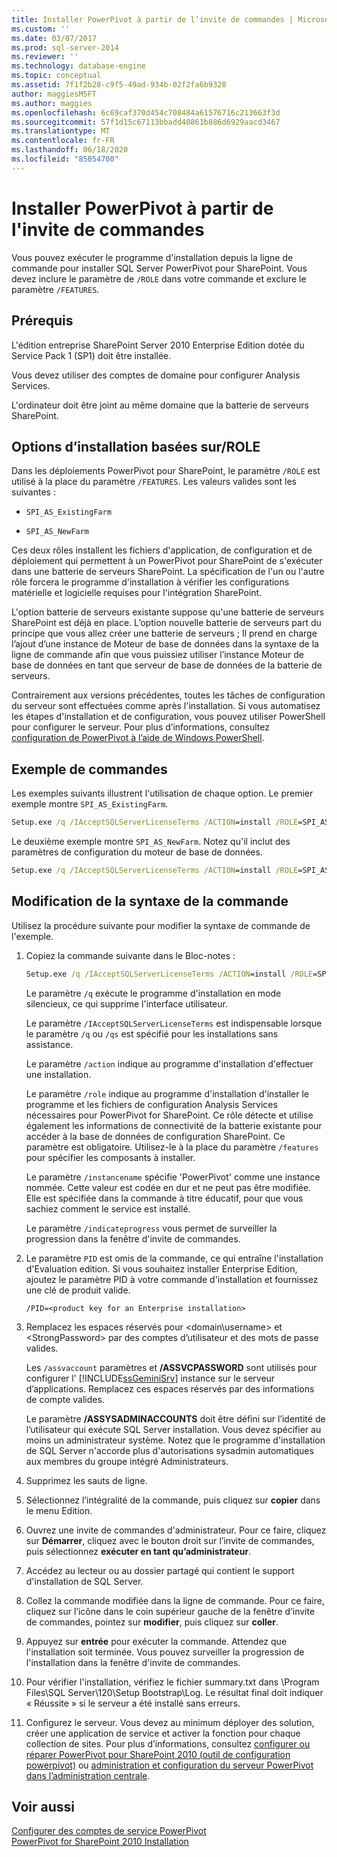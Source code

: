 ```yaml
---
title: Installer PowerPivot à partir de l’invite de commandes | Microsoft Docs
ms.custom: ''
ms.date: 03/07/2017
ms.prod: sql-server-2014
ms.reviewer: ''
ms.technology: database-engine
ms.topic: conceptual
ms.assetid: 7f1f2b28-c9f5-49ad-934b-02f2fa6b9328
author: maggiesMSFT
ms.author: maggies
ms.openlocfilehash: 6c69caf370d454c708484a61576716c213663f3d
ms.sourcegitcommit: 57f1d15c67113bbadd40861b886d6929aacd3467
ms.translationtype: MT
ms.contentlocale: fr-FR
ms.lasthandoff: 06/18/2020
ms.locfileid: "85054700"
---
```

# <a name="install-powerpivot-from-the-command-prompt"></a>Installer PowerPivot à partir de l'invite de commandes
  Vous pouvez exécuter le programme d'installation depuis la ligne de commande pour installer SQL Server PowerPivot pour SharePoint. Vous devez inclure le paramètre de `/ROLE` dans votre commande et exclure le paramètre `/FEATURES`.  
  
## <a name="prerequisites"></a>Prérequis  
 L'édition entreprise SharePoint Server 2010 Enterprise Edition dotée du Service Pack 1 (SP1) doit être installée.  
  
 Vous devez utiliser des comptes de domaine pour configurer Analysis Services.  
  
 L'ordinateur doit être joint au même domaine que la batterie de serveurs SharePoint.  
  
##  <a name="role-based-installation-options"></a><a name="Commands"></a>Options d’installation basées sur/ROLE  
 Dans les déploiements PowerPivot pour SharePoint, le paramètre `/ROLE` est utilisé à la place du paramètre `/FEATURES`. Les valeurs valides sont les suivantes :  
  
-   `SPI_AS_ExistingFarm`  
  
-   `SPI_AS_NewFarm`  
  
 Ces deux rôles installent les fichiers d'application, de configuration et de déploiement qui permettent à un PowerPivot pour SharePoint de s'exécuter dans une batterie de serveurs SharePoint. La spécification de l'un ou l'autre rôle forcera le programme d'installation à vérifier les configurations matérielle et logicielle requises pour l'intégration SharePoint.  
  
 L'option batterie de serveurs existante suppose qu'une batterie de serveurs SharePoint est déjà en place. L’option nouvelle batterie de serveurs part du principe que vous allez créer une batterie de serveurs ; Il prend en charge l’ajout d’une instance de Moteur de base de données dans la syntaxe de la ligne de commande afin que vous puissiez utiliser l’instance Moteur de base de données en tant que serveur de base de données de la batterie de serveurs.  
  
 Contrairement aux versions précédentes, toutes les tâches de configuration du serveur sont effectuées comme après l'installation. Si vous automatisez les étapes d'installation et de configuration, vous pouvez utiliser PowerShell pour configurer le serveur. Pour plus d’informations, consultez [configuration de PowerPivot à l’aide de Windows PowerShell](https://docs.microsoft.com/analysis-services/power-pivot-sharepoint/power-pivot-configuration-using-windows-powershell).  
  
## <a name="example-commands"></a>Exemple de commandes  
 Les exemples suivants illustrent l'utilisation de chaque option. Le premier exemple montre `SPI_AS_ExistingFarm`.  
  
```cmd
Setup.exe /q /IAcceptSQLServerLicenseTerms /ACTION=install /ROLE=SPI_AS_ExistingFarm /INSTANCENAME=PowerPivot /INDICATEPROGRESS/ASSVCACCOUNT=<DomainName\UserName> /ASSVCPASSWORD=<StrongPassword> /ASSYSADMINACCOUNTS=<DomainName\UserName>   
```  
  
 Le deuxième exemple montre `SPI_AS_NewFarm`. Notez qu'il inclut des paramètres de configuration du moteur de base de données.  
  
```cmd
Setup.exe /q /IAcceptSQLServerLicenseTerms /ACTION=install /ROLE=SPI_AS_NewFarm /INSTANCENAME=PowerPivot /INDICATEPROGRESS/SQLSVCACCOUNT=<DomainName\UserName> /SQLSVCPASSWORD=<StrongPassword> /SQLSYSADMINACCOUNTS=<DomainName\UserName> /AGTSVCACCOUNT=<DomainName\UserName> /AGTSVCPASSWORD=<StrongPassword> /ASSVCACCOUNT=<DomainName\UserName> /ASSVCPASSWORD=<StrongPassword> /ASSYSADMINACCOUNTS=<DomainName\UserName>   
```  
  
##  <a name="modifying-the-command-syntax"></a><a name="Join"></a>Modification de la syntaxe de la commande  
 Utilisez la procédure suivante pour modifier la syntaxe de commande de l'exemple.  
  
1.  Copiez la commande suivante dans le Bloc-notes :  
  
    ```cmd
    Setup.exe /q /IAcceptSQLServerLicenseTerms /ACTION=install /ROLE=SPI_AS_ExistingFarm /INSTANCENAME=PowerPivot /INDICATEPROGRESS/ASSVCACCOUNT=<DomainName\UserName> /ASSVCPASSWORD=<StrongPassword> /ASSYSADMINACCOUNTS=<DomainName\UserName>   
    ```  
  
     Le paramètre `/q` exécute le programme d'installation en mode silencieux, ce qui supprime l'interface utilisateur.  
  
     Le paramètre `/IAcceptSQLServerLicenseTerms` est indispensable lorsque le paramètre `/q` ou `/qs` est spécifié pour les installations sans assistance.  
  
     Le paramètre `/action` indique au programme d'installation d'effectuer une installation.  
  
     Le paramètre `/role` indique au programme d'installation d'installer le programme et les fichiers de configuration Analysis Services nécessaires pour PowerPivot for SharePoint. Ce rôle détecte et utilise également les informations de connectivité de la batterie existante pour accéder à la base de données de configuration SharePoint. Ce paramètre est obligatoire. Utilisez-le à la place du paramètre `/features` pour spécifier les composants à installer.  
  
     Le paramètre `/instancename` spécifie 'PowerPivot' comme une instance nommée. Cette valeur est codée en dur et ne peut pas être modifiée. Elle est spécifiée dans la commande à titre éducatif, pour que vous sachiez comment le service est installé.  
  
     Le paramètre `/indicateprogress` vous permet de surveiller la progression dans la fenêtre d'invite de commandes.  
  
2.  Le paramètre `PID` est omis de la commande, ce qui entraîne l'installation d'Evaluation edition. Si vous souhaitez installer Enterprise Edition, ajoutez le paramètre PID à votre commande d'installation et fournissez une clé de produit valide.  
  
    ```  
    /PID=<product key for an Enterprise installation>  
    ```  
  
3.  Remplacez les espaces réservés pour \<domain\username> et \<StrongPassword> par des comptes d’utilisateur et des mots de passe valides.  
  
     Les `/assvaccount` paramètres et **/ASSVCPASSWORD** sont utilisés pour configurer l' [!INCLUDE[ssGeminiSrv](../../includes/ssgeminisrv-md.md)] instance sur le serveur d’applications. Remplacez ces espaces réservés par des informations de compte valides.  
  
     Le paramètre **/ASSYSADMINACCOUNTS** doit être défini sur l’identité de l’utilisateur qui exécute SQL Server installation. Vous devez spécifier au moins un administrateur système. Notez que le programme d'installation de SQL Server n'accorde plus d'autorisations sysadmin automatiques aux membres du groupe intégré Administrateurs.  
  
4.  Supprimez les sauts de ligne.  
  
5.  Sélectionnez l’intégralité de la commande, puis cliquez sur **copier** dans le menu Edition.  
  
6.  Ouvrez une invite de commandes d'administrateur. Pour ce faire, cliquez sur **Démarrer**, cliquez avec le bouton droit sur l’invite de commandes, puis sélectionnez **exécuter en tant qu’administrateur**.  
  
7.  Accédez au lecteur ou au dossier partagé qui contient le support d'installation de SQL Server.  
  
8.  Collez la commande modifiée dans la ligne de commande. Pour ce faire, cliquez sur l’icône dans le coin supérieur gauche de la fenêtre d’invite de commandes, pointez sur **modifier**, puis cliquez sur **coller**.  
  
9. Appuyez sur **entrée** pour exécuter la commande. Attendez que l'installation soit terminée. Vous pouvez surveiller la progression de l'installation dans la fenêtre d'invite de commandes.  
  
10. Pour vérifier l'installation, vérifiez le fichier summary.txt dans \Program Files\SQL Server\120\Setup Bootstrap\Log. Le résultat final doit indiquer « Réussite » si le serveur a été installé sans erreurs.  
  
11. Configurez le serveur. Vous devez au minimum déployer des solution, créer une application de service et activer la fonction pour chaque collection de sites. Pour plus d’informations, consultez [configurer ou réparer PowerPivot pour SharePoint 2010 &#40;outil de configuration powerpivot&#41;](../../../2014/analysis-services/configure-repair-powerpivot-sharepoint-2010.md) ou [administration et configuration du serveur PowerPivot dans l’administration centrale](https://docs.microsoft.com/analysis-services/power-pivot-sharepoint/power-pivot-server-administration-and-configuration-in-central-administration).  
  
## <a name="see-also"></a>Voir aussi  
 [Configurer des comptes de service PowerPivot](https://docs.microsoft.com/analysis-services/power-pivot-sharepoint/configure-power-pivot-service-accounts)   
 [PowerPivot for SharePoint 2010 Installation](../../../2014/sql-server/install/powerpivot-for-sharepoint-2010-installation.md)  
